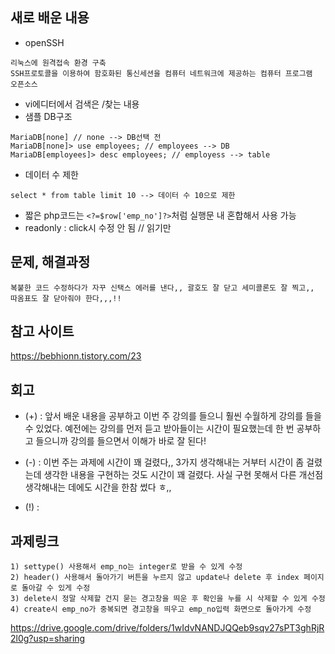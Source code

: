 ## 새로 배운 내용
- openSSH
```
리눅스에 원격접속 환경 구축
SSH프로토콜을 이용하여 함호화된 통신세션을 컴퓨터 네트워크에 제공하는 컴퓨터 프로그램
오픈소스
```
- vi에디터에서 검색은 /찾는 내용
- 샘플 DB구조
```
MariaDB[none] // none --> DB선택 전
MariaDB[none]> use employees; // employees --> DB
MariaDB[employees]> desc employees; // employess --> table
```
- 데이터 수 제한
```
select * from table limit 10 --> 데이터 수 10으로 제한
```
- 짧은 php코드는 ```<?=$row['emp_no']?>```처럼 실행문 내 혼합해서 사용 가능
- readonly : click시 수정 안 됨 // 읽기만 


## 문제, 해결과정
```
복붙한 코드 수정하다가 자꾸 신택스 에러를 낸다,, 괄호도 잘 닫고 세미콜론도 잘 찍고,, 따옴표도 잘 닫아줘야 한다,,,!!
```


## 참고 사이트
<https://bebhionn.tistory.com/23>


## 회고
* (+) : 앞서 배운 내용을 공부하고 이번 주 강의를 들으니 훨씬 수월하게 강의를 들을 수 있었다. 예전에는 강의를 먼저 듣고 받아들이는 시간이 필요했는데 한 번 공부하고 들으니까 강의를 들으면서 이해가 바로 잘 된다!
- (-) : 이번 주는 과제에 시간이 꽤 걸렸다,, 3가지 생각해내는 거부터 시간이 좀 걸렸는데 생각한 내용을 구현하는 것도 시간이 꽤 걸렸다. 사실 구현 못해서 다른 개선점 생각해내는 데에도 시간을 한참 썼다 ㅎ,,
+ (!) : 

## 과제링크
```
1) settype() 사용해서 emp_no는 integer로 받을 수 있게 수정
2) header() 사용해서 돌아가기 버튼을 누르지 않고 update나 delete 후 index 페이지로 돌아갈 수 있게 수정
3) delete시 정말 삭제할 건지 묻는 경고창을 띄운 후 확인을 누를 시 삭제할 수 있게 수정
4) create시 emp_no가 중복되면 경고창을 띄우고 emp_no입력 화면으로 돌아가게 수정
```
<https://drive.google.com/drive/folders/1wIdvNANDJQQeb9sqv27sPT3ghRjR2l0g?usp=sharing>
